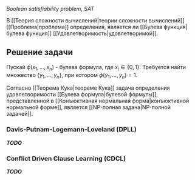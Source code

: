 *Boolean satisfiability problem*, *SAT*

В [[Теория сложности вычислений|теории сложности вычислений]] [[Проблема|проблема]] определения, является ли [[Булева функция|булева функция]] [[Удовлетворимость|удовлетворимой]].

## Решение задачи

Пускай $\phi(x_1, ... , x_n)$ - булева формула, где $x_i \in \{0,1\}$. Требуется найти множество $\{y_1, ... , y_n\}$, при котором $\phi(y_1, ... , y_n) = 1$.

Согласно [[Теорема Кука|теореме Кука]] задача определения удовлетворимости [[Булева формула|булевой формулы]], представленной в [[Конъюктивная нормальная форма|конъюктивной нормальной форме]], является [[NP-полная задача|NP-полной задачей]].

### Davis-Putnam-Logemann-Loveland (DPLL)

***TODO***

### Conflict Driven Clause Learning (CDCL)

***TODO***
